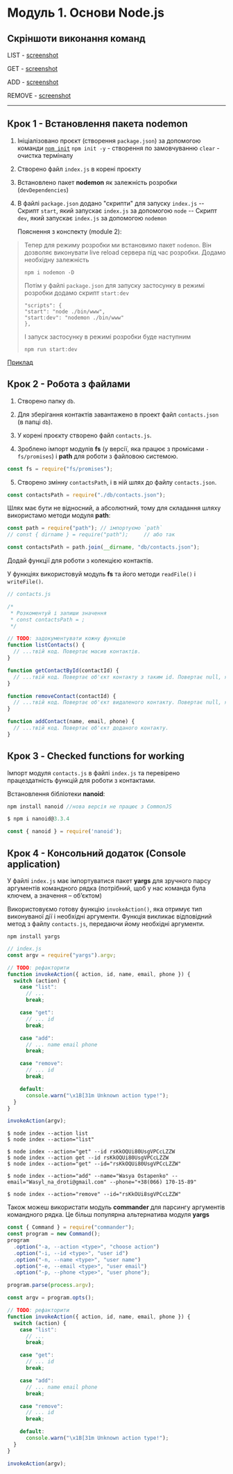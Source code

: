 # Модуль 1. Основи Node.js

## Cкріншоти виконання команд

LIST - [screenshot](./slides/5-LIST.jpg)

GET - [screenshot](./slides/5-GET.jpg)

ADD - [screenshot](./slides/5-ADD.jpg)

REMOVE - [screenshot](./slides/5-REMOVE.jpg)

---

## Крок 1 - Встановлення пакета **nodemon**

1. Ініціалізовано проєкт (створення `package.json`)
   за допомогою команди [`npm init`](./slides/1-1-init-package.json.jpg)
   `npm init -y` - створення по замовчуванню
   `clear` - очистка терміналу

2. Створено файл `index.js` в корені проєкту

3. Встановлено пакет **nodemon** як залежність розробки (`devDependencies`)

4. В файлі `package.json` додано "скрипти" для запуску `index.js`
   -- Скрипт `start`, який запускає `index.js` за допомогою `node`
   -- Скрипт `dev`, який запускає `index.js` за допомогою `nodemon`

   Пояснення з конспекту (module 2):

> Тепер для режиму розробки ми встановимо пакет `nodemon`.
> Він дозволяє виконувати live reload сервера під час розробки. Додамо необхідну залежність
>
> ```
> npm i nodemon -D
> ```
>
> Потім у файлі `package.json` для запуску застосунку в режимі розробки додамо скрипт `start:dev`
>
> ```
> "scripts": {
> "start": "node ./bin/www",
> "start:dev": "nodemon ./bin/www"
> },
> ```
>
> І запуск застосунку в режимі розробки буде наступним
>
> ```
> npm run start:dev
> ```

[Приклад](./slides/1-2-npm-run-start_dev.jpg)

## Крок 2 - Робота з файлами

1. Cтворено папку `db`.

2. Для зберігання контактів завантажено в проект файл `contacts.json` (в папці `db`).

3. У корені проєкту створено файл `contacts.js`.

4. Зроблено імпорт модулів **fs** (у версії, яка працює з промісами `- fs/promises`) і **path** для роботи з файловою системою.

```js
const fs = require("fs/promises");
```

5. Створено змінну `contactsPath`, і в ній шлях до файлу `contacts.json`.

```js
const contactsPath = require("./db/contacts.json");
```

Шлях має бути не відносний, а абсолютний, тому для складання шляху використамо методи модуля **path**:

```js
const path = require("path"); // імпортуємо `path`
// const { dirname } = require("path");     // або так

const contactsPath = path.join(__dirname, "db/contacts.json");
```

Додай функції для роботи з колекцією контактів.

У функціях використовуй модуль **fs** та його методи `readFile()` і `writeFile()`.

```js
// contacts.js

/*
 * Розкоментуй і запиши значення
 * const contactsPath = ;
 */

// TODO: задокументувати кожну функцію
function listContacts() {
  // ...твій код. Повертає масив контактів.
}

function getContactById(contactId) {
  // ...твій код. Повертає об'єкт контакту з таким id. Повертає null, якщо контакт з таким id не знайдений.
}

function removeContact(contactId) {
  // ...твій код. Повертає об'єкт видаленого контакту. Повертає null, якщо контакт з таким id не знайдений.
}

function addContact(name, email, phone) {
  // ...твій код. Повертає об'єкт доданого контакту.
}
```

## Крок 3 - Checked functions for working

Імпорт модуля `contacts.js` в файлі `index.js` та перевірено працездатність функцій для роботи з контактами.

Встановлення бібліотеки **nanoid**:

```js
npm install nanoid //нова версія не працює з CommonJS

$ npm i nanoid@3.3.4

const { nanoid } = require('nanoid');


```

## Крок 4 - Консольний додаток (Console application)

У файлі `index.js` має імпортуватися пакет **yargs** для зручного парсу аргументів командного рядка (потрібний, щоб у нас команда була ключем, а значення – об’єктом)

Використовуємо готову функцію `invokeAction()`, яка отримує тип виконуваної дії і необхідні аргументи. Функція викликає відповідний метод з файлу `contacts.js`, передаючи йому необхідні аргументи.

```
npm install yargs
```

```js
// index.js
const argv = require("yargs").argv;

// TODO: рефакторити
function invokeAction({ action, id, name, email, phone }) {
  switch (action) {
    case "list":
      // ...
      break;

    case "get":
      // ... id
      break;

    case "add":
      // ... name email phone
      break;

    case "remove":
      // ... id
      break;

    default:
      console.warn("\x1B[31m Unknown action type!");
  }
}

invokeAction(argv);
```

```
$ node index --action list
$ node index --action="list"

$ node index --action="get" --id rsKkOQUi80UsgVPCcLZZW
$ node index --action get --id rsKkOQUi80UsgVPCcLZZW
$ node index --action="get" --id="rsKkOQUi80UsgVPCcLZZW"

$ node index --action="add" --name="Wasya Ostapenko" --email="Wasyl_na_droti@gmail.com" --phone="+38(066) 170-15-89"

$ node index --action="remove" --id="rsKkOUi8sgVPCcLZZW"
```

Також можеш використати модуль **commander** для парсингу аргументів командного рядка. Це більш популярна альтернатива модуля **yargs**

```js
const { Command } = require("commander");
const program = new Command();
program
  .option("-a, --action <type>", "choose action")
  .option("-i, --id <type>", "user id")
  .option("-n, --name <type>", "user name")
  .option("-e, --email <type>", "user email")
  .option("-p, --phone <type>", "user phone");

program.parse(process.argv);

const argv = program.opts();

// TODO: рефакторити
function invokeAction({ action, id, name, email, phone }) {
  switch (action) {
    case "list":
      // ...
      break;

    case "get":
      // ... id
      break;

    case "add":
      // ... name email phone
      break;

    case "remove":
      // ... id
      break;

    default:
      console.warn("\x1B[31m Unknown action type!");
  }
}

invokeAction(argv);
```
